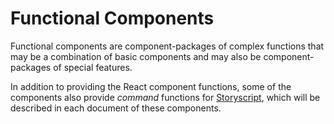# Functional Components

Functional components are component-packages of complex functions that may be a combination of basic components and may also be component-packages of special features.

In addition to providing the React component functions, some of the components also provide *command* functions for [Storyscript](storyscript.md), which will be described in each document of these components.
